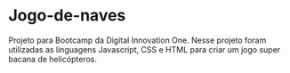 # Jogo-de-naves
Projeto para Bootcamp da Digital Innovation One.
Nesse projeto foram utilizadas as linguagens Javascript, CSS e HTML para criar um jogo super bacana de helicópteros.
